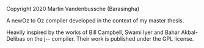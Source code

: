 Copyright 2020 Martin Vandenbussche (Barasingha)

A newOz to Oz compiler developed in the context of my master thesis.

Heavily inspired by the works of Bill Campbell, Swami Iyer and Bahar Akbal-Delibas on the j-- compiler.
Their work is published under the GPL license.
